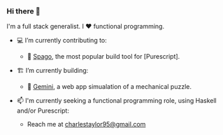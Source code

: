 ### Hi there 👋

I'm a full stack generalist. I ❤️ functional programming. 

- 💻 I’m currently contributing to:
  - 🍝 [Spago], the most popular build tool for [Purescript].
 
- 🏗️ I’m currently building:
  - 🧩 [Gemini], a web app simualation of a mechanical puzzle.
    
- 📫 I'm currently seeking a functional programming role, using Haskell and/or Purescript:
  - Reach me at charlestaylor95@gmail.com

[Gemini]: https://charlestaylor7.github.io/gemini
[Spago]: https://github.com/purescript/spago#readme
